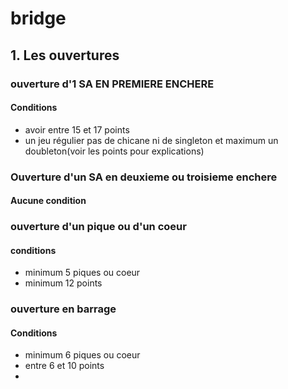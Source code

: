 # bridge
##  1. Les ouvertures
### ouverture d'1 SA EN PREMIERE ENCHERE
#### Conditions
- avoir entre 15 et 17 points 
- un jeu régulier pas de chicane ni de singleton et maximum un doubleton(voir les points pour explications)
### Ouverture d'un  SA en deuxieme ou troisieme enchere
#### Aucune condition
### ouverture d'un pique ou d'un coeur
#### conditions 
-  minimum 5 piques ou coeur
- minimum 12 points
### ouverture en barrage
#### Conditions
- minimum 6 piques ou coeur
 - entre 6 et 10 points
-
